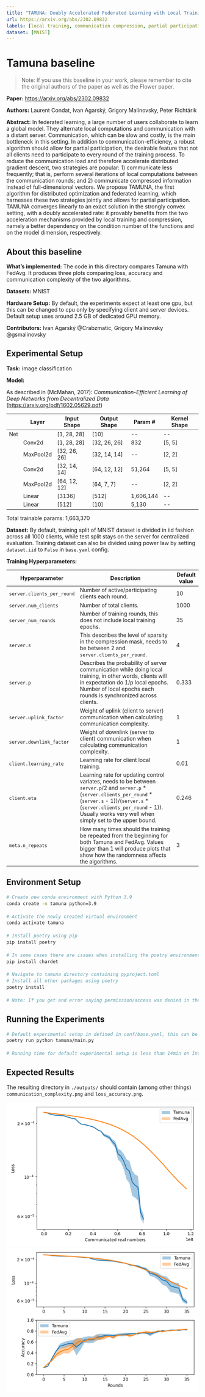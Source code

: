 ```yaml
---
title: "TAMUNA: Doubly Accelerated Federated Learning with Local Training, Compression, and Partial Participation"
url: https://arxiv.org/abs/2302.09832
labels: [local training, communication compression, partial participation, variance reduction]
dataset: [MNIST]
---
```


# Tamuna baseline

> Note: If you use this baseline in your work, please remember to cite the original authors of the paper as well as the Flower paper.

****Paper:**** https://arxiv.org/abs/2302.09832

****Authors:**** Laurent Condat, Ivan Agarský, Grigory Malinovsky, Peter Richtárik

****Abstract:**** In federated learning, a large number of users collaborate to learn a global model. They alternate local computations and communication with a distant server. Communication, which can be slow and costly, is the main bottleneck in this setting. In addition to communication-efficiency, a robust algorithm should allow for partial participation, the desirable feature that not all clients need to participate to every round of the training process. To reduce the communication load and therefore accelerate distributed gradient descent, two strategies are popular: 1) communicate less frequently; that is, perform several iterations of local computations between the communication rounds; and 2) communicate compressed information instead of full-dimensional vectors. We propose TAMUNA, the first algorithm for distributed optimization and federated learning, which harnesses these two strategies jointly and allows for partial participation. TAMUNA converges linearly to an exact solution in the strongly convex setting, with a doubly accelerated rate: it provably benefits from the two acceleration mechanisms provided by local training and compression, namely a better dependency on the condition number of the functions and on the model dimension, respectively.


## About this baseline

****What’s implemented:**** The code in this directory compares Tamuna with FedAvg. It produces three plots comparing loss, accuracy and communication complexity of the two algorithms. 

****Datasets:**** MNIST

****Hardware Setup:**** By default, the experiments expect at least one gpu, but this can be changed to cpu only by specifying client and server devices. Default setup uses around 2.5 GB of dedicated GPU memory.

****Contributors:**** Ivan Agarský @Crabzmatic, Grigory Malinovsky @gsmalinovsky


## Experimental Setup

****Task:**** image classification

****Model:**** 

As described in (McMahan, 2017): _Communication-Efficient Learning of Deep Networks from Decentralized Data_ (https://arxiv.org/pdf/1602.05629.pdf)

|     | Layer     | Input Shape  | Output Shape | Param #   | Kernel Shape |
|-----|-----------|--------------|--------------|-----------|--------------|
| Net |           | [1, 28, 28]  | [10]         | --        | --           |
|     | Conv2d    | [1, 28, 28]  | [32, 26, 26] | 832       | [5, 5]       |
|     | MaxPool2d | [32, 26, 26] | [32, 14, 14] | --        | [2, 2]       |
|     | Conv2d    | [32, 14, 14] | [64, 12, 12] | 51,264    | [5, 5]       |
|     | MaxPool2d | [64, 12, 12] | [64, 7, 7]   | --        | [2, 2]       |
|     | Linear    | [3136]       | [512]        | 1,606,144 | --           |
|     | Linear    | [512]        | [10]         | 5,130     | --           |

Total trainable params: 1,663,370

****Dataset:**** By default, training split of MNIST dataset is divided in iid fashion across all 1000 clients, while test split stays on the server for centralized evaluation. Training dataset can also be divided using power law by setting `dataset.iid` to `False` in `base.yaml` config.

****Training Hyperparameters:**** 

| Hyperparameter             | Description                                                                                                                                                                                                                                                 | Default value |
|----------------------------|-------------------------------------------------------------------------------------------------------------------------------------------------------------------------------------------------------------------------------------------------------------|---------------|
| `server.clients_per_round` | Number of active/participating clients each round.                                                                                                                                                                                                          | 10            |
| `server.num_clients`       | Number of total clients.                                                                                                                                                                                                                                    | 1000          |
| `server_num_rounds`        | Number of training rounds, this does not include local training epochs.                                                                                                                                                                                     | 35            |
| `server.s`                 | This describes the level of sparsity in the compression mask, needs to be between 2 and `server.clients_per_round`.                                                                                                                                         | 4             |
| `server.p`                 | Describes the probability of server communication while doing local training, in other words, clients will in expectation do 1/p local epochs. Number of local epochs each rounds is synchronized across clients.                                           | 0.333         |
| `server.uplink_factor`     | Weight of uplink (client to server) communication when calculating communication complexity.                                                                                                                                                                | 1             |
| `server.downlink_factor`   | Weight of downlink (server to client) communication when calculating communication complexity.                                                                                                                                                              | 1             |
| `client.learning_rate`     | Learning rate for client local training.                                                                                                                                                                                                                    | 0.01          |
| `client.eta`               | Learning rate for updating control variates, needs to be between `server.p`/2 and `server.p` * (`server.clients_per_round` * (`server.s` - 1))/(`server.s` * (`server.clients_per_round` - 1)). Usually works very well when simply set to the upper bound. | 0.246         |
| `meta.n_repeats`           | How many times should the training be repeated from the beginning for both Tamuna and FedAvg. Values bigger than 1 will produce plots that show how the randomness affects the algorithms.                                                                  | 3             |   

## Environment Setup

```bash
# Create new conda environment with Python 3.9
conda create -n tamuna python=3.9

# Activate the newly created virtual environment
conda activate tamuna

# Install poetry using pip
pip install poetry

# In some cases there are issues when installing the poetry environment if chardet package is not previously installed
pip install chardet

# Navigate to tamuna directory containing pyproject.toml
# Install all other packages using poetry
poetry install

# Note: If you get and error saying permission/access was denied in the middle of package installations, just rerun the poetry install command. It is most probably a bug in poetry. 
```


## Running the Experiments

```bash
# Default experimental setup in defined in conf/base.yaml, this can be changed if needed  
poetry run python tamuna/main.py

# Running time for default experimental setup is less than 14min on Intel Core i5-12400F and Nvidia GeForce RTX 3060 Ti.
```


## Expected Results

The resulting directory in `./outputs/` should contain (among other things) `communication_complexity.png` and `loss_accuracy.png`.

![Communication complexity](docs/communication_complexity.png)
![Loss and accuracy](docs/loss_accuracy.png)
